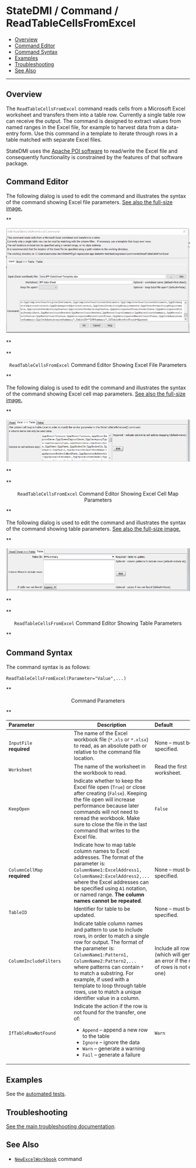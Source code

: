 # StateDMI / Command / ReadTableCellsFromExcel #

*   [Overview](#overview)
*   [Command Editor](#command-editor)
*   [Command Syntax](#command-syntax)
*   [Examples](#examples)
*   [Troubleshooting](#troubleshooting)
*   [See Also](#see-also)

-------------------------

## Overview ##

The `ReadTableCellsFromExcel` command reads cells from a Microsoft Excel
worksheet and transfers them into a table row.
Currently a single table row can receive the output.
The command is designed to extract values from named ranges in the Excel file,
for example to harvest data from a data-entry form.
Use this command in a template to iterate through rows in a table matched with separate Excel files.

StateDMI uses the [Apache POI software](https://poi.apache.org) to read/write
the Excel file and consequently functionality is constrained by the features of that software package.

## Command Editor ##

The following dialog is used to edit the command and illustrates the syntax of the command showing Excel file parameters.
<a href="../ReadTableCellsFromExcel_Excel.png">See also the full-size image.</a>

**<p style="text-align: center;">
![ReadTableCellsFromExcel command editor](ReadTableCellsFromExcel_Excel.png)
</p>**

**<p style="text-align: center;">
`ReadTableCellsFromExcel` Command Editor Showing Excel File Parameters
</p>**

The following dialog is used to edit the command and illustrates the syntax of the command showing Excel cell map parameters.
<a href="../ReadTableCellsFromExcel_Map.png">See also the full-size image.</a>

**<p style="text-align: center;">
![ReadTableCellsFromExcel Map](ReadTableCellsFromExcel_Map.png)
</p>**

**<p style="text-align: center;">
`ReadTableCellsFromExcel` Command Editor Showing Excel Cell Map Parameters
</p>**

The following dialog is used to edit the command and illustrates the syntax of the command showing table parameters.
<a href="../ReadTableCellsFromExcel_Table.png">See also the full-size image.</a>

**<p style="text-align: center;">
![ReadTableCellsFromExcel Table command editor](ReadTableCellsFromExcel_Table.png)
</p>**

**<p style="text-align: center;">
`ReadTableCellsFromExcel` Command Editor Showing Table Parameters
</p>**

## Command Syntax ##

The command syntax is as follows:

```text
ReadTableCellsFromExcel(Parameter="Value",...)
```
**<p style="text-align: center;">
Command Parameters
</p>**

|**Parameter**&nbsp;&nbsp;&nbsp;&nbsp;&nbsp;&nbsp;&nbsp;&nbsp;&nbsp;&nbsp;&nbsp;&nbsp;&nbsp;&nbsp;&nbsp;&nbsp;&nbsp;&nbsp;&nbsp;&nbsp;&nbsp;&nbsp;&nbsp;&nbsp;&nbsp;|**Description**|**Default**&nbsp;&nbsp;&nbsp;&nbsp;&nbsp;&nbsp;&nbsp;&nbsp;&nbsp;&nbsp;&nbsp;&nbsp;&nbsp;&nbsp;&nbsp;&nbsp;&nbsp;&nbsp;&nbsp;&nbsp;&nbsp;&nbsp;&nbsp;&nbsp;&nbsp;&nbsp;&nbsp;|
|--------------|-----------------|-----------------|
|`InputFile`<br>**required**|The name of the Excel workbook file (`*.xls` or `*.xlsx`) to read, as an absolute path or relative to the command file location.|None – must be specified.|
|`Worksheet`|The name of the worksheet in the workbook to read.|Read the first worksheet.|
|`KeepOpen`|Indicate whether to keep the Excel file open (`True`) or close after creating (`False`).  Keeping the file open will increase performance because later commands will not need to reread the workbook.  Make sure to close the file in the last command that writes to the Excel file.|`False`|
|`ColumnCellMap`<br>**required**|Indicate how to map table column names to Excel addresses.  The format of the parameter is:<br>`ColumnName1:ExcelAddress1,`<br>`ColumnName2:ExcelAddress2,...`<br>where the Excel addresses can be specified using `A1` notation, or named range.  **The column names cannot be repeated**.|None – must be specified.|
|`TableID`|Identifier for table to be updated. | None – must be specified.
|`ColumnIncludeFilters`|Indicate table column names and pattern to use to include rows, in order to match a single row for output.  The format of the parameter is:<br>`ColumnName1:Pattern1,`<br>`ColumnName2:Pattern2,...`<br>where patterns can contain `*` to match a substring.  For example, if used with a template to loop through table rows, use to match a unique identifier value in a column.|Include all rows (which will generate an error if the number of rows is not equal to one)|
|`IfTableRowNotFound`|Indicate the action if the row is not found for the transfer, one of:<ul><li>`Append` – append a new row to the table</li><li>`Ignore` – ignore the data</li><li>`Warn` – generate a warning</li><li>`Fail` – generate a failure</li></ul>|`Warn`|

## Examples ##

See the [automated tests](https://github.com/OpenCDSS/cdss-app-statedmi-test/tree/master/test/regression/commands/ReadTableCellsFromExcel).

## Troubleshooting ##

[See the main troubleshooting documentation](../../troubleshooting/troubleshooting.md).

## See Also ##

*   [`NewExcelWorkbook`](../NewExcelWorkbook/NewExcelWorkbook) command
